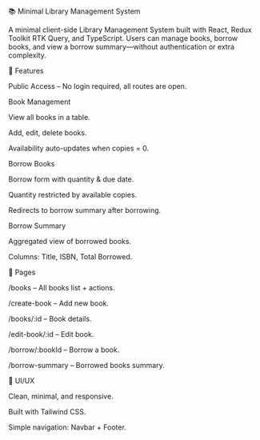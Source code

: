 📚 Minimal Library Management System

A minimal client-side Library Management System built with React, Redux Toolkit RTK Query, and TypeScript.
Users can manage books, borrow books, and view a borrow summary—without authentication or extra complexity.

🚀 Features

Public Access – No login required, all routes are open.

Book Management

View all books in a table.

Add, edit, delete books.

Availability auto-updates when copies = 0.

Borrow Books

Borrow form with quantity & due date.

Quantity restricted by available copies.

Redirects to borrow summary after borrowing.

Borrow Summary

Aggregated view of borrowed books.

Columns: Title, ISBN, Total Borrowed.

📄 Pages

/books – All books list + actions.

/create-book – Add new book.

/books/:id – Book details.

/edit-book/:id – Edit book.

/borrow/:bookId – Borrow a book.

/borrow-summary – Borrowed books summary.

🎨 UI/UX

Clean, minimal, and responsive.

Built with Tailwind CSS.

Simple navigation: Navbar + Footer.